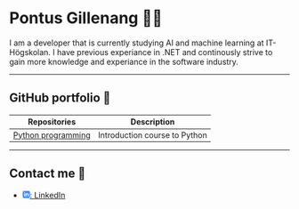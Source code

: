 <!--
![CV timeline from 2012 to now. It started out with my studies at Chalmers followed by my biomedical engineering experiences in industry. Then my path led to teaching at gymnasium and currently at IT-högskolan.](assets/cv_timeline.png)
-->

# Pontus Gillenang :man_technologist:

I am a developer that is currently studying AI and machine learning at IT-Högskolan. I have previous experiance in .NET and continously strive to gain more knowledge and experiance in the software industry.

---

## GitHub portfolio :briefcase:

| Repositories                   | Description                        |
| ------------------------------ | ---------------------------------- |
| [Python programming][py_prog]  | Introduction course to Python      |

<!--
| [Deep learning][dl]            | deep learning course               |
| [Machine learning][ml]         | traditional machine learning       |
| [Data analysis][data_analysis] | course focusing on Pandas          |
| [Linear algebra][lin_alg]      | introductory linear algebra course |
| [Programmering 1][prog1]       | first programming course(gymnasiet)|
-->

[py_prog]: https://github.com/PontusGillenang/Python-Pontus-Gillenang

<!--
[dl]: https://github.com/kokchun/Deep-learning-AI21
[ml]: https://github.com/kokchun/Maskininlarning-AI21
[data_analysis]: https://github.com/kokchun/Databehandling
[lin_alg]: https://github.com/kokchun/Linjar-algebra-21
[prog1]: https://github.com/NTI-Kronhus/TE19CD-PRRPRR01
-->

---

<!--
## Deployed applications :desktop_computer:

This is a selection of deployed applications, that I've included in my teaching.

| Application                    | Description                                   |
| ------------------------------ | --------------------------------------------- |
| [Stocky dashboard][stock_dash] | a simple dashboard app deployed in Heroku[^1] |

[^1]: Due to free dyno in Heroku, it takes some time for loading the page the first time because it needs to be started, but after it has started up, the app is fast.

[stock_dash]: https://stocky-dashboard.herokuapp.com/

---
-->

<!--
## Videos :movie_camera:

This is a selection of video materials that I have produced/participated in (not a full list).

| Video                                 | Description                                  |
| ------------------------------------- | -------------------------------------------- |
| [Arbetsförmedlingen][arb_formedling]  | interview of AI program & future work market |
| [Kanban][kanban_react]                | a simple Kanban board using React (Swedish)  |
| [Faktorer och nollställen][ma3c_fakt] | video lecture on calculus (Swedish)          |
| [Video CV 2019][cv_prezi]             | CV created in [Prezi][prezi] (Swedish)       |

[arb_formedling]: https://arbetsformedlingen.se/play/webb-tv-och-press/webb-tv/tema-framtidens-arbetsmarknad---redan-verklighet
[kanban_react]: https://drive.google.com/file/d/1-45bAeX-TuQXE0SVtcIDO_85qHSqGEmW/view?usp=sharing
[ma3c_fakt]: https://www.youtube.com/watch?v=wVneS4Akh9I
[cv_prezi]: https://www.youtube.com/watch?v=Xipc6YAtjTc&t=1s
[prezi]: https://prezi.com/

---
-->

## Contact me :calling:

- [![linkedIn icon](assets/linkedIn-icon.png): LinkedIn][linkedin]

[linkedin]: https://www.linkedin.com/in/pontus-gillen%C3%A4ng-b67a3b196/